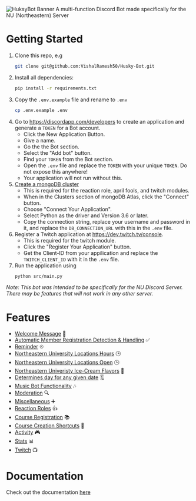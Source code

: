 ![HuksyBot Banner](https://i.imgur.com/7obLnAa.png)
A multi-function Discord Bot made specifically for the NU (Northeastern) Server

# Getting Started
 
 1. Clone this repo, e.g
     ```sh
     git clone git@github.com:VishalRamesh50/Husky-Bot.git
     ```
 2. Install all dependencies:
    ```sh
    pip install -r requirements.txt
    ```
 3. Copy the `.env.example` file and rename to `.env`
    ```sh
    cp .env.example .env
    ```
 4. Go to https://discordapp.com/developers to create an application and generate a `TOKEN` for a Bot account.
    - Click the New Application Button.
    - Give a name.
    - Go the the Bot section.
    - Select the "Add bot" button.
    - Find your `TOKEN` from the Bot section.
    -  Open the `.env` file and replace the `TOKEN` with your unique `TOKEN`. Do not expose this anywhere!
    - Your application will not run without this.
 5. [Create a mongoDB cluster](https://docs.atlas.mongodb.com/tutorial/create-new-cluster/)
    - This is required for the reaction role, april fools, and twitch modules.
    - When in the Clusters section of mongoDB Atlas, click the "Connect" button.
    - Choose "Connect Your Application".
    - Select Python as the driver and Version 3.6 or later.
    - Copy the connection string, replace your username and password in it, and replace the `DB_CONNECTION_URL` with this in the `.env` file.
 6. Register a Twitch application at https://dev.twitch.tv/console.
    - This is required for the twitch module.
    - Click the "Register Your Application" button.
    - Get the Client-ID from your appilication and replace the `TWITCH_CLIENT_ID` with it in the `.env` file.
 7. Run the application using
     ```sh
     python src/main.py
     ```

 *Note: This bot was intended to be specifically for the NU Discord Server. There may be features that will not work in any other server.*

# Features
- [Welcome Message](docs/DOCUMENTATION.md#welcome-message) 🎉
- [Automatic Member Registration Detection & Handling](docs/DOCUMENTATION.md#auto-member-registration-detection-and-handling) ✅
- [Reminder](docs/DOCUMENTATION.md#reminder) ⏲
- [Northeastern University Locations Hours](docs/DOCUMENTATION.md#hours) 🕒
- [Northeastern University Locations Open](docs/DOCUMENTATION.md#open) 🕒
- [Northeastern Univeristy Ice-Cream Flavors](docs/DOCUMENTATION.md#ice-cream) 🍦
- [Determines day for any given date](docs/DOCUMENTATION.md#day-date) 🗓
- [Music Bot Functionality](docs/DOCUMENTATION.md#music) 🎶
- [Moderation](docs/DOCUMENTATION.md#moderation) 🔍
- [Miscellaneous](docs/DOCUMENTATION.md#miscellaneous) ➕
- [Reaction Roles](docs/DOCUMENTATION.md#reaction-roles) 👍
- [Course Registration](docs/DOCUMENTATION.md#course-registration) 📚
- [Course Creation Shortcuts](docs/DOCUMENTATION.md#course-creation-shortcuts) 🚀
- [Activity](docs/DOCUMENTATION.md#activity) 🎮
- [Stats](docs/DOCUMENTATION.md#stats) 📊
- [Twitch](docs/DOCUMENTATION.md#twitch) 📺

# Documentation
Check out the documentation [here](docs/DOCUMENTATION.md)
